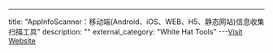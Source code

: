 ---
title: "AppInfoScanner：移动端(Android、iOS、WEB、H5、静态网站)信息收集扫描工具"
description: ""
external_category: "White Hat Tools"
---[Visit Website](https://github.com/kelvinBen/AppInfoScanner)


